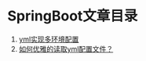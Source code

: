 # SpringBoot文章目录

1. [yml实现多环境配置](/springboot/yml实现多环境配置	"yml实现多环境配置")
2. [如何优雅的读取yml配置文件？](/springboot/如何优雅的读取yml配置文件？	"如何优雅的读取yml配置文件？")